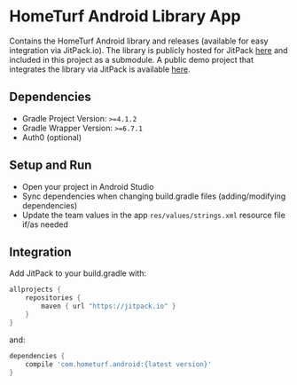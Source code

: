 # HomeTurf Android Library App

Contains the HomeTurf Android library and releases (available for easy integration via JitPack.io). The library is publicly hosted for JitPack [here](https://github.com/HomeTurf-LLC/HomeTurfAndroidLibrary) and included in this project as a submodule. A public demo project that integrates the library via JitPack is available [here](https://github.com/HomeTurf-LLC/TestAndroidTeam).

## Dependencies

- Gradle Project Version: `>=4.1.2`
- Gradle Wrapper Version: `>=6.7.1`
- Auth0 (optional)

## Setup and Run

- Open your project in Android Studio
- Sync dependencies when changing build.gradle files (adding/modifying dependencies)
- Update the team values in the app `res/values/strings.xml` resource file if/as needed

## Integration

Add JitPack to your build.gradle with:

```gradle
allprojects {
    repositories {
        maven { url "https://jitpack.io" }
    }
}
```

and:

```gradle
dependencies {
    compile 'com.hometurf.android:{latest version}'
}
```
